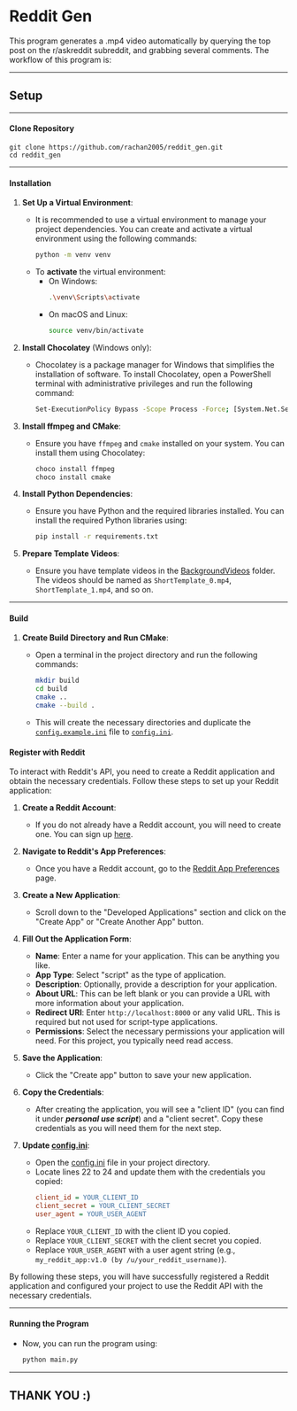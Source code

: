 # Reddit Gen

This program generates a .mp4 video automatically by querying the top post on the
r/askreddit subreddit, and grabbing several comments. The workflow of this program is:

---
## Setup
---

#### Clone Repository

```
git clone https://github.com/rachan2005/reddit_gen.git
cd reddit_gen
```
---

#### Installation

1. **Set Up a Virtual Environment**:
   - It is recommended to use a virtual environment to manage your project dependencies. You can create and activate a virtual environment using the following commands:
     ```sh
     python -m venv venv
     ```
   - To **activate** the virtual environment:
     - On Windows:
       ```sh
       .\venv\Scripts\activate
       ```
     - On macOS and Linux:
       ```sh
       source venv/bin/activate
       ```

2. **Install Chocolatey** (Windows only):
   - Chocolatey is a package manager for Windows that simplifies the installation of software. To install Chocolatey, open a PowerShell terminal with administrative privileges and run the following command:
     ```sh
     Set-ExecutionPolicy Bypass -Scope Process -Force; [System.Net.ServicePointManager]::SecurityProtocol = [System.Net.ServicePointManager]::SecurityProtocol -bor 3072; iex ((New-Object System.Net.WebClient).DownloadString('https://community.chocolatey.org/install.ps1'))
     ```

3. **Install ffmpeg and CMake**:
   - Ensure you have `ffmpeg` and `cmake` installed on your system. You can install them using Chocolatey:
     ```sh
     choco install ffmpeg
     choco install cmake
     ```

4. **Install Python Dependencies**:
   - Ensure you have Python and the required libraries installed. You can install the required Python libraries using:
     ```sh
     pip install -r requirements.txt
     ```

5. **Prepare Template Videos**:
   - Ensure you have template videos in the [BackgroundVideos](http://_vscodecontentref_/0) folder. The videos should be named as `ShortTemplate_0.mp4`, `ShortTemplate_1.mp4`, and so on.
---
#### Build

1. **Create Build Directory and Run CMake**:
   - Open a terminal in the project directory and run the following commands:
     ```sh
     mkdir build
     cd build
     cmake ..
     cmake --build .
     ```

   - This will create the necessary directories and duplicate the [`config.example.ini`](config.example.ini ) file to [`config.ini`](config.ini ).

#### Register with Reddit

   To interact with Reddit's API, you need to create a Reddit application and obtain the necessary credentials. Follow these steps to set up your Reddit application:

   1. **Create a Reddit Account**:
      - If you do not already have a Reddit account, you will need to create one. You can sign up [here](https://www.reddit.com/register/).

   2. **Navigate to Reddit's App Preferences**:
      - Once you have a Reddit account, go to the [Reddit App Preferences](https://www.reddit.com/prefs/apps) page.

   3. **Create a New Application**:
      - Scroll down to the "Developed Applications" section and click on the "Create App" or "Create Another App" button.

   4. **Fill Out the Application Form**:
      - **Name**: Enter a name for your application. This can be anything you like.
      - **App Type**: Select "script" as the type of application.
      - **Description**: Optionally, provide a description for your application.
      - **About URL**: This can be left blank or you can provide a URL with more information about your application.
      - **Redirect URI**: Enter `http://localhost:8000` or any valid URL. This is required but not used for script-type applications.
      - **Permissions**: Select the necessary permissions your application will need. For this project, you typically need read access.

   5. **Save the Application**:
      - Click the "Create app" button to save your new application.

   6. **Copy the Credentials**:
      - After creating the application, you will see a "client ID" (you can find it under ***personal use script***) and a "client secret". Copy these credentials as you will need them for the next step.

   7. **Update [config.ini](http://_vscodecontentref_/1)**:
      - Open the [config.ini](http://_vscodecontentref_/2) file in your project directory.
      - Locate lines 22 to 24 and update them with the credentials you copied:
        ```ini
        client_id = YOUR_CLIENT_ID
        client_secret = YOUR_CLIENT_SECRET
        user_agent = YOUR_USER_AGENT
        ```
      - Replace `YOUR_CLIENT_ID` with the client ID you copied.
      - Replace `YOUR_CLIENT_SECRET` with the client secret you copied.
      - Replace `YOUR_USER_AGENT` with a user agent string (e.g., `my_reddit_app:v1.0 (by /u/your_reddit_username)`).

   By following these steps, you will have successfully registered a Reddit application and configured your project to use the Reddit API with the necessary credentials.

---
#### Running the Program

- Now, you can run the program using:
  ```sh
  python main.py
  ```

---
THANK YOU :)
---